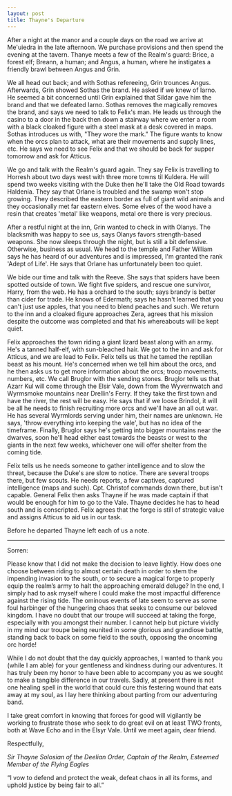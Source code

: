 ```yaml
---
layout: post
title: Thayne's Departure
---
```

After a night at the manor and a couple days on the road we arrive at Me'uiedra in the late afternoon. We purchase provisions and then spend the evening at the tavern. Thanye meets a few of the Realm's guard: Brice, a forest elf; Breann, a human; and Angus, a human, where he instigates a friendly brawl between Angus and Grin.

We all head out back; and with Sothas refereeing, Grin trounces Angus. Afterwards, Grin showed Sothas the brand. He asked if we knew of Iarno. He seemed a bit concerned until Grin explained that Sildar gave him the brand and that we defeated Iarno. Sothas removes the magically removes the brand, and says we need to talk to Felix's man. He leads us through the casino to a door in the back then down a stairway where we enter a room with a black cloaked figure with a steel mask at a desk covered in maps. Sothas introduces us with, "They wore the mark." The figure wants to know when the orcs plan to attack, what are their movements and supply lines, etc. He says we need to see Felix and that we should be back for supper tomorrow and ask for Atticus.

We go and talk with the Realm's guard again. They say Felix is travelling to Horresh about two days west with three more towns til Kuldera. He will spend two weeks visiting with the Duke then he'll take the Old Road towards Haldenia. They say that Orlane is troubled and the swamp won't stop growing. They described the eastern border as full of giant wild animals and they occasionally met far eastern elves. Some elves of the wood have a resin that creates 'metal' like weapons, metal ore there is very precious.

After a restful night at the inn, Grin wanted to check in with Olanys. The blacksmith was happy to see us, says Olanys favors strength-based weapons. She now sleeps through the night, but is still a bit defensive. Otherwise, business as usual. We head to the temple and Father William says he has heard of our adventures and is impressed, I'm granted the rank 'Adept of Life'. He says that Orlane has unfortunately been too quiet.

We bide our time and talk with the Reeve. She says that spiders have been spotted outside of town. We fight five spiders, and rescue one survivor, Harry, from the web. He has a orchard to the south; says brandy is better than cider for trade. He knows of Edermath; says he hasn't learned that you can't just use apples, that you need to blend peaches and such. We return to the inn and a cloaked figure approaches Zera, agrees that his mission despite the outcome was completed and that his whereabouts will be kept quiet.

Felix approaches the town riding a giant lizard beast along with an army. He's a tanned half-elf, with sun-bleached hair. We got to the inn and ask for Atticus, and we are lead to Felix. Felix tells us that he tamed the reptilian beast as his mount. He's concerned when we tell him about the orcs, and he then asks us to get more information about the orcs; troop movements, numbers, etc. We call Bruglor with the sending stones. Bruglor tells us that Azarr Kul will come through the Elsir Vale, down from the Wyvernwatch and Wyrmsmoke mountains near Drellin's Ferry. If they take the first town and have the river, the rest will be easy. He says that if we loose Brindol, it will be all he needs to finish recruiting more orcs and we'll have an all out war. He has several Wyrmlords serving under him, their names are unknown. He says, 'throw everything into keeping the vale', but has no idea of the timeframe. Finally, Bruglor says he's getting into bigger mountains near the dwarves, soon he'll head either east towards the beasts or west to the giants in the next few weeks, whichever one will offer shelter from the coming tide.

Felix tells us he needs someone to gather intelligence and to slow the threat, because the Duke's are slow to notice. There are several troops there, but few scouts. He needs reports, a few captives, captured intelligence (maps and such). Cpt. Christof commands down there, but isn't capable. General Felix then asks Thayne if he was made captain if that would be enough for him to go to the Vale. Thayne decides he has to head south and is conscripted. Felix agrees that the forge is still of strategic value and assigns Atticus to aid us in our task.

Before he departed Thayne left each of us a note.

***
Sorren:

Please know that I did not make the decision to leave lightly. How does one choose between riding to almost certain death in order to stem the impending invasion to the south, or to secure a magical forge to properly equip the realm’s army to halt the approaching emerald deluge? In the end, I simply had to ask myself where I could make the most impactful difference against the rising tide. The ominous events of late seem to serve as some foul harbinger of the hungering chaos that seeks to consume our beloved kingdom. I have no doubt that our troupe will succeed at taking the forge, especially with you amongst their number. I cannot help but picture vividly in my mind our troupe being reunited in some glorious and grandiose battle, standing back to back on some field to the south, opposing the oncoming orc horde!

While I do not doubt that the day quickly approaches, I wanted to thank you (while I am able) for your gentleness and kindness during our adventures. It has truly been my honor to have been able to accompany you as we sought to make a tangible difference in our travels. Sadly, at present there is not one healing spell in the world that could cure this festering wound that eats away at my soul, as I lay here thinking about parting from our adventuring band.

I take great comfort in knowing that forces for good will vigilantly be working to frustrate those who seek to do great evil on at least TWO fronts, both at Wave Echo and in the Elsyr Vale. Until we meet again, dear friend.

Respectfully,

*Sir Thayne Solosian of the Deelian Order, Captain of the Realm, Esteemed Member of the Flying Eagles*

“I vow to defend and protect the weak, defeat chaos in all its forms, and uphold justice by being fair to all.”
